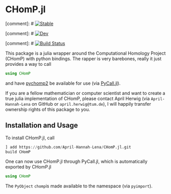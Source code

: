 # CHomP.jl

[comment]: # [![Stable](https://img.shields.io/badge/docs-stable-blue.svg)](https://April-Hannah-Lena.github.io/CHomP.jl/stable/)

[comment]: # [![Dev](https://img.shields.io/badge/docs-dev-blue.svg)](https://April-Hannah-Lena.github.io/CHomP.jl/dev/)

[comment]: # [![Build Status](https://github.com/April-Hannah-Lena/CHomP.jl/actions/workflows/CI.yml/badge.svg?branch=main)](https://github.com/April-Hannah-Lena/CHomP.jl/actions/workflows/CI.yml?query=branch%3Amain)

This package is a julia wrapper around the Computational Homology Project (CHomP) with python bindings. The rapper is very barebones, really it just provides a way to call 

```julia
using CHomP
```

and have [pychomp2](https://pypi.org/project/pychomp2/) be available for use (via [PyCall.jl](https://github.com/JuliaPy/PyCall.jl)). 

If you are a fellow mathematician or computer scientist and want to create a true julia implementation of CHomP, please contact April Herwig (via `April-Hannah-Lena` on GitHub or `april.herwig@tum.de`), I will happily transfer ownership rights of this package to you. 

## Installation and Usage

To install CHomP.jl, call 

```julia
] add https://github.com/April-Hannah-Lena/CHomP.jl.git
build CHomP
```

One can now use CHomP.jl through PyCall.jl, which is automatically exported by CHomP.jl

```julia
using CHomP
```

The `PyObject` `chomp`is made available to the namespace (via `pyimport`). 
